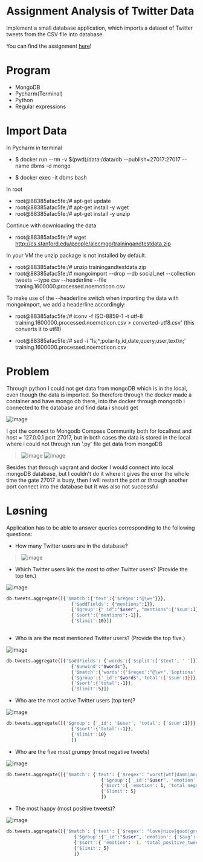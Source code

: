 

# Assignment  Analysis of Twitter Data

Implement a small database application, which imports a dataset of Twitter tweets from the CSV file into database.

You can find the assignment [here](https://github.com/datsoftlyngby/soft2019spring-databases/blob/master/assignments/assignment2.md)! 

# Program 

- MongoDB
- Pycharm(Terminal)
- Python
- Regular expressions

# Import Data

In Pycharm in terminal 

- $ docker run --rm -v $(pwd)/data:/data/db --publish=27017:27017 --name dbms -d mongo

- $ docker exec -it dbms bash

In root

- root@88385afac5fe:/# apt-get update
- root@88385afac5fe:/# apt-get install -y wget
- root@88385afac5fe:/# apt-get install -y unzip

Continue with downloading the data

- root@88385afac5fe:/# wget http://cs.stanford.edu/people/alecmgo/trainingandtestdata.zip

In your VM the unzip package is not installed by default.

- root@88385afac5fe:/# unzip trainingandtestdata.zip
- root@88385afac5fe:/# mongoimport --drop --db social_net --collection tweets --type csv --headerline --file traning.1600000.processed.noemoticon.csv

To make use of the --headerline switch when importing the data with mongoimport, we add a headerline accordingly:
- root@88385afac5fe:/# iconv -f ISO-8859-1 -t utf-8 training.1600000.processed.noemoticon.csv > converted-utf8.csv' (this converts it to utf8)

- root@88385afac5fe:/# sed -i '1s;^;polarity,id,date,query,user,text\n;' training.1600000.processed.noemoticon.csv

# Problem

Through python I could not get data from mongoDB which is in the local, even though the data is imported. So therefore through the docker made a container and have mongo db there, into the docker through mongodb i connected to the database and find data i should get

![image](https://user-images.githubusercontent.com/20173643/83579720-53c00200-a53a-11ea-8fe5-3ea7f7fde6da.png)

I got the connect to Mongodb Compass Community both for localhost and host = 127.0.0.1 port 27017, but in both cases the data is stored in the local where i could not through run '.py' file get data from mongoDB

> ![image](https://user-images.githubusercontent.com/20173643/83579916-d9dc4880-a53a-11ea-82c3-9f56fedec95b.png)
![image](https://user-images.githubusercontent.com/20173643/83580201-b36add00-a53b-11ea-9c62-4fa623025f81.png)


Besides that through vagrant and docker I would connect into local mongoDB database, but I couldn't do it where it gives the error the whole time the gate 27017 is busy, then I will restart the port or through another port connect into the database but it was also not successful



# Løsning

Application has to be able to answer queries corresponding to the following questions:

- How many Twitter users are in the database?

> ![image](https://user-images.githubusercontent.com/20173643/83580019-3ccddf80-a53b-11ea-8049-0eb88ce2b500.png)

- Which Twitter users link the most to other Twitter users? (Provide the top ten.)

![image](https://user-images.githubusercontent.com/20173643/83580398-528fd480-a53c-11ea-9887-537699e417fb.png)
```sh
db.tweets.aggregate([{'$match':{'text':{'$regex':"@\w+"}}},
                        {'$addFields': {"mentions":1}},
                        {'$group':{"_id":"$user", "mentions":{'$sum':1}}},
                        {'$sort':{"mentions":-1}},
                        {'$limit':10}])
 
```
 
 
 
- Who is are the most mentioned Twitter users? (Provide the top five.)

 ![image](https://user-images.githubusercontent.com/20173643/83580540-97b40680-a53c-11ea-8a1d-55789300986c.png)
 ```sh
db.tweets.aggregate([{'$addFields': {'words':{'$split':['$text', ' ']}}},
                         {'$unwind':"$words"},
                         {'$match':{'words':{'$regex':"@\w+",'$options':'m'}}},
                         {'$group':{'_id':"$words",'total':{'$sum':1}}},
                         {'$sort':{'total':-1}},
                         {'$limit':5}])
 ```


- Who are the most active Twitter users (top ten)?

 ![image](https://user-images.githubusercontent.com/20173643/83580745-19a42f80-a53d-11ea-89ed-f749e19234e7.png)
 
 ```sh
 db.tweets.aggregate([{'$group': {'_id': '$user', 'total': {'$sum':1}}},
                         {'$sort':{'total':-1}},
                         {'$limit':10}
                         ])

 ```
- Who are the five most grumpy (most negative tweets)

![image](https://user-images.githubusercontent.com/20173643/83580847-65ef6f80-a53d-11ea-9bc0-7688669f20b0.png)
 ```sh
db.tweets.aggregate([{'$match': {'text': {'$regex': "worst|wtf|damn|angry|pissed|mad"}}},
                                    {'$group':{'_id':"$user", 'emotion': {'$avg': "$polarity"}, 'total_negative_tweets': {'$sum': 1}}},
                                    {'$sort':{ 'emotion': 1, 'total_negative_tweets':-1}},
                                    {'$limit': 5}
                                    ])
 ```

- The most happy (most positive tweets)?

![image](https://user-images.githubusercontent.com/20173643/83580968-ca123380-a53d-11ea-9de0-e32a16231a6b.png)
```sh
db.tweets.aggregate([{'$match': {'text': {'$regex': "love|nice|good|great|amazing|happy"}}},
                         {'$group':{'_id':"$user", 'emotion': {'$avg': "$polarity"}, 'total_positive_tweets': {'$sum': 1}}},
                         {'$sort':{ 'emotion': -1, 'total_positive_tweets':-1}}, 
                         {'$limit': 5}
                         ])

```









